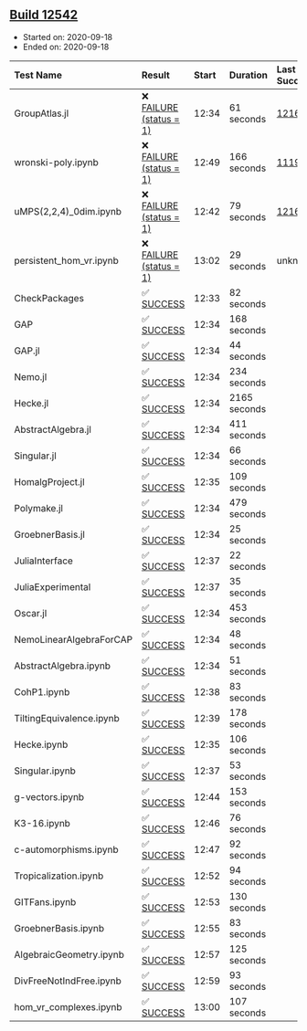## [Build 12542](https://oscarci.mathematik.uni-kl.de/job/oscar/12542/)

* Started on: 2020-09-18
* Ended on: 2020-09-18

| Test Name    | Result | Start | Duration | Last Success | First Failure |
|:-------------|:-------|:------|:---------|:-------------|:--------------|
| GroupAtlas.jl | ❌ [FAILURE (status = 1)](https://oscarci.mathematik.uni-kl.de/job/oscar/12542/artifact/logs/build-12542/GroupAtlas.jl.log) | 12:34 | 61 seconds | [12167](https://oscarci.mathematik.uni-kl.de/job/oscar/12167/) | [12168](https://oscarci.mathematik.uni-kl.de/job/oscar/12168/) |
| wronski-poly.ipynb | ❌ [FAILURE (status = 1)](https://oscarci.mathematik.uni-kl.de/job/oscar/12542/artifact/logs/build-12542/wronski-poly.ipynb.log) | 12:49 | 166 seconds | [11192](https://oscarci.mathematik.uni-kl.de/job/oscar/11192/) | [11193](https://oscarci.mathematik.uni-kl.de/job/oscar/11193/) |
| uMPS(2,2,4)_0dim.ipynb | ❌ [FAILURE (status = 1)](https://oscarci.mathematik.uni-kl.de/job/oscar/12542/artifact/logs/build-12542/uMPS-2-2-4-_0dim.ipynb.log) | 12:42 | 79 seconds | [12167](https://oscarci.mathematik.uni-kl.de/job/oscar/12167/) | [12168](https://oscarci.mathematik.uni-kl.de/job/oscar/12168/) |
| persistent_hom_vr.ipynb | ❌ [FAILURE (status = 1)](https://oscarci.mathematik.uni-kl.de/job/oscar/12542/artifact/logs/build-12542/persistent_hom_vr.ipynb.log) | 13:02 | 29 seconds | unknown | unknown |
| CheckPackages | ✅ [SUCCESS](https://oscarci.mathematik.uni-kl.de/job/oscar/12542/artifact/logs/build-12542/CheckPackages.log) | 12:33 | 82 seconds |  |  |
| GAP | ✅ [SUCCESS](https://oscarci.mathematik.uni-kl.de/job/oscar/12542/artifact/logs/build-12542/GAP.log) | 12:34 | 168 seconds |  |  |
| GAP.jl | ✅ [SUCCESS](https://oscarci.mathematik.uni-kl.de/job/oscar/12542/artifact/logs/build-12542/GAP.jl.log) | 12:34 | 44 seconds |  |  |
| Nemo.jl | ✅ [SUCCESS](https://oscarci.mathematik.uni-kl.de/job/oscar/12542/artifact/logs/build-12542/Nemo.jl.log) | 12:34 | 234 seconds |  |  |
| Hecke.jl | ✅ [SUCCESS](https://oscarci.mathematik.uni-kl.de/job/oscar/12542/artifact/logs/build-12542/Hecke.jl.log) | 12:34 | 2165 seconds |  |  |
| AbstractAlgebra.jl | ✅ [SUCCESS](https://oscarci.mathematik.uni-kl.de/job/oscar/12542/artifact/logs/build-12542/AbstractAlgebra.jl.log) | 12:34 | 411 seconds |  |  |
| Singular.jl | ✅ [SUCCESS](https://oscarci.mathematik.uni-kl.de/job/oscar/12542/artifact/logs/build-12542/Singular.jl.log) | 12:34 | 66 seconds |  |  |
| HomalgProject.jl | ✅ [SUCCESS](https://oscarci.mathematik.uni-kl.de/job/oscar/12542/artifact/logs/build-12542/HomalgProject.jl.log) | 12:35 | 109 seconds |  |  |
| Polymake.jl | ✅ [SUCCESS](https://oscarci.mathematik.uni-kl.de/job/oscar/12542/artifact/logs/build-12542/Polymake.jl.log) | 12:34 | 479 seconds |  |  |
| GroebnerBasis.jl | ✅ [SUCCESS](https://oscarci.mathematik.uni-kl.de/job/oscar/12542/artifact/logs/build-12542/GroebnerBasis.jl.log) | 12:34 | 25 seconds |  |  |
| JuliaInterface | ✅ [SUCCESS](https://oscarci.mathematik.uni-kl.de/job/oscar/12542/artifact/logs/build-12542/JuliaInterface.log) | 12:37 | 22 seconds |  |  |
| JuliaExperimental | ✅ [SUCCESS](https://oscarci.mathematik.uni-kl.de/job/oscar/12542/artifact/logs/build-12542/JuliaExperimental.log) | 12:37 | 35 seconds |  |  |
| Oscar.jl | ✅ [SUCCESS](https://oscarci.mathematik.uni-kl.de/job/oscar/12542/artifact/logs/build-12542/Oscar.jl.log) | 12:34 | 453 seconds |  |  |
| NemoLinearAlgebraForCAP | ✅ [SUCCESS](https://oscarci.mathematik.uni-kl.de/job/oscar/12542/artifact/logs/build-12542/NemoLinearAlgebraForCAP.log) | 12:34 | 48 seconds |  |  |
| AbstractAlgebra.ipynb | ✅ [SUCCESS](https://oscarci.mathematik.uni-kl.de/job/oscar/12542/artifact/logs/build-12542/AbstractAlgebra.ipynb.log) | 12:34 | 51 seconds |  |  |
| CohP1.ipynb | ✅ [SUCCESS](https://oscarci.mathematik.uni-kl.de/job/oscar/12542/artifact/logs/build-12542/CohP1.ipynb.log) | 12:38 | 83 seconds |  |  |
| TiltingEquivalence.ipynb | ✅ [SUCCESS](https://oscarci.mathematik.uni-kl.de/job/oscar/12542/artifact/logs/build-12542/TiltingEquivalence.ipynb.log) | 12:39 | 178 seconds |  |  |
| Hecke.ipynb | ✅ [SUCCESS](https://oscarci.mathematik.uni-kl.de/job/oscar/12542/artifact/logs/build-12542/Hecke.ipynb.log) | 12:35 | 106 seconds |  |  |
| Singular.ipynb | ✅ [SUCCESS](https://oscarci.mathematik.uni-kl.de/job/oscar/12542/artifact/logs/build-12542/Singular.ipynb.log) | 12:37 | 53 seconds |  |  |
| g-vectors.ipynb | ✅ [SUCCESS](https://oscarci.mathematik.uni-kl.de/job/oscar/12542/artifact/logs/build-12542/g-vectors.ipynb.log) | 12:44 | 153 seconds |  |  |
| K3-16.ipynb | ✅ [SUCCESS](https://oscarci.mathematik.uni-kl.de/job/oscar/12542/artifact/logs/build-12542/K3-16.ipynb.log) | 12:46 | 76 seconds |  |  |
| c-automorphisms.ipynb | ✅ [SUCCESS](https://oscarci.mathematik.uni-kl.de/job/oscar/12542/artifact/logs/build-12542/c-automorphisms.ipynb.log) | 12:47 | 92 seconds |  |  |
| Tropicalization.ipynb | ✅ [SUCCESS](https://oscarci.mathematik.uni-kl.de/job/oscar/12542/artifact/logs/build-12542/Tropicalization.ipynb.log) | 12:52 | 94 seconds |  |  |
| GITFans.ipynb | ✅ [SUCCESS](https://oscarci.mathematik.uni-kl.de/job/oscar/12542/artifact/logs/build-12542/GITFans.ipynb.log) | 12:53 | 130 seconds |  |  |
| GroebnerBasis.ipynb | ✅ [SUCCESS](https://oscarci.mathematik.uni-kl.de/job/oscar/12542/artifact/logs/build-12542/GroebnerBasis.ipynb.log) | 12:55 | 83 seconds |  |  |
| AlgebraicGeometry.ipynb | ✅ [SUCCESS](https://oscarci.mathematik.uni-kl.de/job/oscar/12542/artifact/logs/build-12542/AlgebraicGeometry.ipynb.log) | 12:57 | 125 seconds |  |  |
| DivFreeNotIndFree.ipynb | ✅ [SUCCESS](https://oscarci.mathematik.uni-kl.de/job/oscar/12542/artifact/logs/build-12542/DivFreeNotIndFree.ipynb.log) | 12:59 | 93 seconds |  |  |
| hom_vr_complexes.ipynb | ✅ [SUCCESS](https://oscarci.mathematik.uni-kl.de/job/oscar/12542/artifact/logs/build-12542/hom_vr_complexes.ipynb.log) | 13:00 | 107 seconds |  |  |
